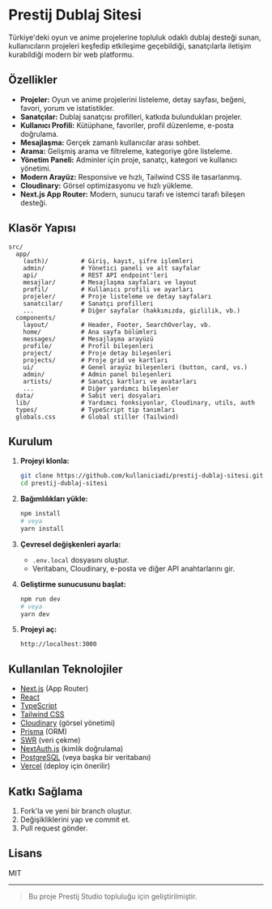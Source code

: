 # Prestij Dublaj Sitesi

Türkiye'deki oyun ve anime projelerine topluluk odaklı dublaj desteği sunan, kullanıcıların projeleri keşfedip etkileşime geçebildiği, sanatçılarla iletişim kurabildiği modern bir web platformu.

## Özellikler

- **Projeler:** Oyun ve anime projelerini listeleme, detay sayfası, beğeni, favori, yorum ve istatistikler.
- **Sanatçılar:** Dublaj sanatçısı profilleri, katkıda bulundukları projeler.
- **Kullanıcı Profili:** Kütüphane, favoriler, profil düzenleme, e-posta doğrulama.
- **Mesajlaşma:** Gerçek zamanlı kullanıcılar arası sohbet.
- **Arama:** Gelişmiş arama ve filtreleme, kategoriye göre listeleme.
- **Yönetim Paneli:** Adminler için proje, sanatçı, kategori ve kullanıcı yönetimi.
- **Modern Arayüz:** Responsive ve hızlı, Tailwind CSS ile tasarlanmış.
- **Cloudinary:** Görsel optimizasyonu ve hızlı yükleme.
- **Next.js App Router:** Modern, sunucu tarafı ve istemci tarafı bileşen desteği.

## Klasör Yapısı

```
src/
  app/
    (auth)/         # Giriş, kayıt, şifre işlemleri
    admin/          # Yönetici paneli ve alt sayfalar
    api/            # REST API endpoint'leri
    mesajlar/       # Mesajlaşma sayfaları ve layout
    profil/         # Kullanıcı profili ve ayarları
    projeler/       # Proje listeleme ve detay sayfaları
    sanatcilar/     # Sanatçı profilleri
    ...             # Diğer sayfalar (hakkımızda, gizlilik, vb.)
  components/
    layout/         # Header, Footer, SearchOverlay, vb.
    home/           # Ana sayfa bölümleri
    messages/       # Mesajlaşma arayüzü
    profile/        # Profil bileşenleri
    project/        # Proje detay bileşenleri
    projects/       # Proje grid ve kartları
    ui/             # Genel arayüz bileşenleri (button, card, vs.)
    admin/          # Admin panel bileşenleri
    artists/        # Sanatçı kartları ve avatarları
    ...             # Diğer yardımcı bileşenler
  data/             # Sabit veri dosyaları
  lib/              # Yardımcı fonksiyonlar, Cloudinary, utils, auth
  types/            # TypeScript tip tanımları
  globals.css       # Global stiller (Tailwind)
```

## Kurulum

1. **Projeyi klonla:**
   ```bash
   git clone https://github.com/kullaniciadi/prestij-dublaj-sitesi.git
   cd prestij-dublaj-sitesi
   ```

2. **Bağımlılıkları yükle:**
   ```bash
   npm install
   # veya
   yarn install
   ```

3. **Çevresel değişkenleri ayarla:**
   - `.env.local` dosyasını oluştur.
   - Veritabanı, Cloudinary, e-posta ve diğer API anahtarlarını gir.

4. **Geliştirme sunucusunu başlat:**
   ```bash
   npm run dev
   # veya
   yarn dev
   ```

5. **Projeyi aç:**
   ```
   http://localhost:3000
   ```

## Kullanılan Teknolojiler

- [Next.js](https://nextjs.org/) (App Router)
- [React](https://react.dev/)
- [TypeScript](https://www.typescriptlang.org/)
- [Tailwind CSS](https://tailwindcss.com/)
- [Cloudinary](https://cloudinary.com/) (görsel yönetimi)
- [Prisma](https://www.prisma.io/) (ORM)
- [SWR](https://swr.vercel.app/) (veri çekme)
- [NextAuth.js](https://next-auth.js.org/) (kimlik doğrulama)
- [PostgreSQL](https://www.postgresql.org/) (veya başka bir veritabanı)
- [Vercel](https://vercel.com/) (deploy için önerilir)

## Katkı Sağlama

1. Fork'la ve yeni bir branch oluştur.
2. Değişikliklerini yap ve commit et.
3. Pull request gönder.

## Lisans

MIT

---

> Bu proje Prestij Studio topluluğu için geliştirilmiştir.
